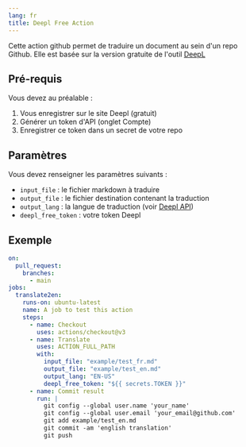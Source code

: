 ```yaml
---
lang: fr
title: Deepl Free Action
---
```


Cette action github permet de traduire un document au sein d'un repo Github. 
Elle est basée sur la version gratuite de l'outil [DeepL](https://www.deepl.com)

## Pré-requis

Vous devez au préalable :

1. Vous enregistrer sur le site Deepl (gratuit) 
2. Générer un token d'API (onglet Compte)
3. Enregistrer ce token dans un secret de votre repo

## Paramètres

Vous devez renseigner les paramètres suivants :

* `input_file` : le fichier markdown à traduire
* `output_file` : le fichier destination contenant la traduction
* `output_lang` : la langue de traduction (voir [Deepl API](https://www.deepl.com/fr/docs-api/translating-documents/uploading/))
* `deepl_free_token` : votre token Deepl

## Exemple

```yaml
on:
  pull_request:
    branches:
      - main
jobs:
  translate2en:
    runs-on: ubuntu-latest
    name: A job to test this action
    steps:
      - name: Checkout
        uses: actions/checkout@v3
      - name: Translate
        uses: ACTION_FULL_PATH
        with:
          input_file: "example/test_fr.md"
          output_file: "example/test_en.md"
          output_lang: "EN-US"
          deepl_free_token: "${{ secrets.TOKEN }}"
      - name: Commit result
        run: |
          git config --global user.name 'your_name'
          git config --global user.email 'your_email@github.com'
          git add example/test_en.md
          git commit -am 'english translation'
          git push
```

